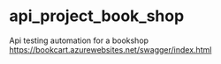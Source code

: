 # api_project_book_shop

Api testing automation for a bookshop
https://bookcart.azurewebsites.net/swagger/index.html